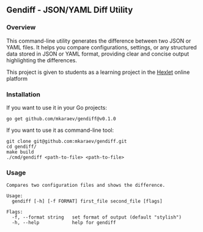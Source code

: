 ## Gendiff - JSON/YAML Diff Utility

### Overview
This command-line utility generates the difference between two JSON or YAML files. It helps you compare configurations, settings, or any structured data stored in JSON or YAML format, providing clear and concise output highlighting the differences.

This project is given to students as a learning project in the [Hexlet](https://ru.hexlet.io/) online platform

### Installation

If you want to use it in your Go projects:
```
go get github.com/mkaraev/gendiff@v0.1.0
```

If you want to use it as command-line tool:
```
git clone git@github.com:mkaraev/gendiff.git
cd gendiff/
make build
./cmd/gendiff <path-to-file> <path-to-file>
```


### Usage
```
Compares two configuration files and shows the difference.

Usage:
  gendiff [-h] [-f FORMAT] first_file second_file [flags]

Flags:
  -f, --format string   set format of output (default "stylish")
  -h, --help            help for gendiff
```

